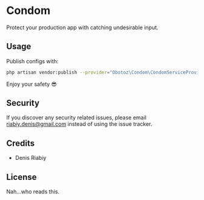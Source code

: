 # Condom

Protect your production app with catching undesirable input.

## Usage

Publish configs with:

``` bash
php artisan vendor:publish --provider="Obotoz\Condom\CondomServiceProvider" --tag=config
```

Enjoy your safety 😎 

## Security

If you discover any security related issues, please email riabiy.denis@gmail.com instead of using the issue tracker.

## Credits

- Denis Riabiy

## License

Nah...who reads this.
